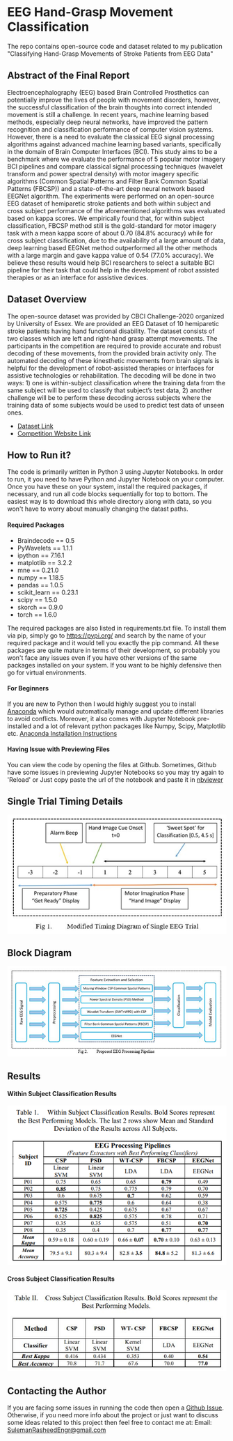 

# EEG Hand-Grasp Movement Classification
The repo contains open-source code and dataset related to my publication "Classifying Hand-Grasp Movements of Stroke Patients from EEG Data" 

## Abstract of the Final Report
Electroencephalography (EEG) based Brain Controlled Prosthetics can potentially improve the lives of people with movement disorders, however, the successful classification of the brain thoughts into correct intended movement is still a challenge. In recent years, machine learning based methods, especially deep neural networks, have improved the pattern recognition and classification performance of computer vision systems. However, there is a need to evaluate the classical EEG signal processing algorithms against advanced machine learning based variants, specifically in the domain of Brain Computer Interfaces (BCI). This study aims to be a benchmark where we evaluate the performance of 5 popular motor imagery BCI pipelines and compare classical signal processing techniques (wavelet transform and power spectral density) with motor imagery specific algorithms (Common Spatial Patterns and Filter Bank Common Spatial Patterns (FBCSP)) and a state-of-the-art deep neural network based EEGNet algorithm. The experiments were performed on an open-source EEG dataset of hemiparetic stroke patients and both within subject and cross subject performance of the aforementioned algorithms was evaluated based on kappa scores. We empirically found that, for within subject classification, FBCSP method still is the gold-standard for motor imagery task with a mean kappa score of about 0.70 (84.8% accuracy) while for cross subject classification, due to the availability of a large amount of data, deep learning based EEGNet method outperformed all the other methods with a large margin and gave kappa value of 0.54 (77.0% accuracy). We believe these results would help BCI researchers to select a suitable BCI pipeline for their task that could help in the development of robot assisted therapies or as an interface for assistive devices. 

## Dataset Overview
The open-source dataset was provided by CBCI Challenge-2020 organized by University of Essex. We are provided an EEG Dataset of 10 hemiparetic stroke patients having hand functional disability. The dataset consists of two classes which are left and right-hand grasp attempt movements. The participants in the competition are required to provide accurate and robust decoding of these movements, from the provided brain activity only. The automated decoding of these kinesthetic movements from brain signals is helpful for the development of robot-assisted therapies or interfaces for assistive technologies or rehabilitation. The decoding will be done in two ways: 1) one is within-subject classification where the training data from the same subject will be used to classify that subject’s test data, 2) another challenge will be to perform these decoding across subjects where the training data of some subjects would be used to predict test data of unseen ones.
 - [Dataset Link](https://github.com/5anirban9/Clinical-Brain-Computer-Interfaces-Challenge-WCCI-2020-Glasgow)
 - [Competition Website Link](https://sites.google.com/view/bci-comp-wcci/?fbclid=IwAR37WLQ_xNd5qsZvktZCT8XJerHhmVb_bU5HDu69CnO85DE3iF0fs57vQ6M)

## How to Run it?
The code is primarily written in Python 3  using Jupyter Notebooks. In order to run, it you need to have Python and Jupyter Notebook on your computer. Once you have these on your system, install the required packages, if necessary, and run all code blocks sequentially for top to bottom. The easiest way is to download this whole directory along with data, so you won't have to worry about manually changing the datast paths.

#### Required Packages
- Braindecode == 0.5
- PyWavelets == 1.1.1
- ipython == 7.16.1
- matplotlib == 3.2.2
- mne == 0.21.0
- numpy == 1.18.5
- pandas == 1.0.5
- scikit_learn == 0.23.1
- scipy == 1.5.0
- skorch == 0.9.0
- torch == 1.6.0

The required packages are also listed in requirements.txt file. To install them via pip, simply go to https://pypi.org/ and search by the name of your required package and it would tell you exactly the pip command. All these packages are quite mature in terms of their development, so probably you won't face any issues even if you have other versions of the same packages installed on your system. If you want to be highly defensive then go for virtual environments.

#### For Beginners
If you are new to Python then I would highly suggest you to install [Anaconda](https://www.anaconda.com/) which would automatically manage and update different libraries to avoid conflicts. Moreover, it also comes with Jupyter Notebook pre-installed and a lot of relevant python packages like Numpy, Scipy, Matplotlib etc. [Anaconda Installation Instructions](https://docs.anaconda.com/anaconda/install/)

#### Having Issue with Previewing Files
You can view the code by opening the files at Github. Sometimes, Github have some issues in previewing Jupyter Notebooks so you may try again to 'Reload' or Just copy paste the url of the notebook and paste it in  [nbviewer](https://nbviewer.jupyter.org/)




## Single Trial Timing Details
<img src="Images/timing_diagram.JPG">

## Block Diagram
<img src="Images/BlockDiagramBlue.JPG">

## Results

#### Within Subject Classification Results
<img src="Images/within_subject_results.JPG">

#### Cross Subject Classification Results
<img src="Images/cross_subject_results.JPG">


## Contacting the Author
If you are facing some issues in running the code then open a [Github Issue](https://github.com/SulemanRasheed/CBCI-Competition-2020/issues). Otherwise, if you need more info about the project or just want to discuss some ideas related to this project then feel free to contact me at: 
Email: SulemanRasheedEngr@gmail.com
